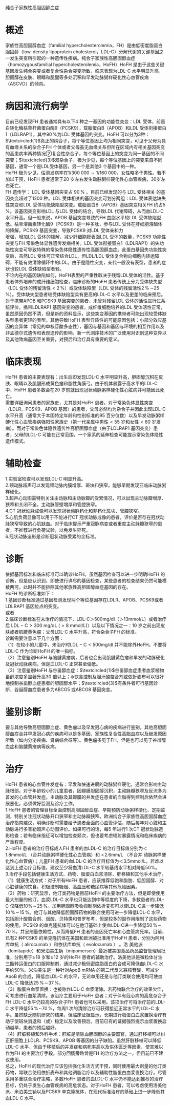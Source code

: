 纯合子家族性高胆固醇血症  
# 概述  
家族性高胆固醇血症（familial hypercholesterolemia，FH）是由低密度脂蛋白胆固醇（low-density lipoprotein cholesterol，LDL-C）分解代谢的关键基因之一发生突变所引起的一种遗传性疾病。纯合子家族性高胆固醇血症（homozygousfamilial hypercholesterolemia，HoFH）HoFH 是由于这些关键基因发生纯合突变或者复合性杂合突变所致，临床表现为LDL-C 水平明显升高，胆固醇在皮肤、眼睛和肌腱等多处沉积和早发动脉粥样硬化性心血管疾病（ASCVD）的倾向。  
# 病因和流行病学  
目前已经发现FH 患者通常具有以下4 种之一基因的功能性突变：LDL 受体，前蛋白转化酶枯草杆菌蛋白酶9（PCSK9），载脂蛋白B（APOB）和LDL 受体衔接蛋白1（LDLRAP1），其中$90\,\%$为LDL 受体基因的突变。HoFH 可以分为3种：$\textcircled{1}$真正的纯合子，每个等位基因上均为相同突变，可见于父母为具有血缘关系的杂合子FH 个体或者父母虽无血缘关系但所在区域内有相关基因突变的高患病率两种情况②复合性杂合子，每个等位基因上的突变为同一基因的不同突变；$\textcircled{3}$双杂合子，极为少见，每个等位基因上的突变来自不同基因，通常一个是LDL受体基因，另一个是其他3 个基因中的一种。  
HoFH 极为少见，估测发病率在$1/300\;000{\sim}1/160\;000$，女性略多于男性。若不加以干预，HoFH 患者通常于20 岁左右发生动脉粥样硬化性心血管疾病，30岁左右死亡。  
FH  遗传学： LDL  受体基因突变占 $90\,\%$ 。目前已经发现的与 LDL  受体相关 的基因突变超过了1200 种。LDL 受体相关的基因突变可划分两组：LDL 受体表达缺失性突变和LDL 受体功能缺陷型突变。载脂蛋白B（APOB）基因突变相关FH 约占$5\,\%$。该基因突变影响LDL 与LDL 受体的结合，导致LDL 代谢障碍，从而血LDL-C 水平升高。但一般来说，APOB 基因突变导致的FH 血脂水平较LDL 受体缺陷型低。枯草溶菌素转化酶9（PCSK9）是一种多肽，参与LDL 受体在肝细胞溶酶体的降解。PCSK9 基因突变，导致PCSK9 对LDL 受体亲和力  
增强，增加LDL 受体的降解，减少肝细胞膜表面LDL 受体的数量，PCSK9 功能性突变与FH 常染色体显性遗传发病相关。LDL 受体衔接蛋白1（LDLRAP1）的失功能性突变可导致特殊的常染色体隐性遗传性高胆固醇血症。此蛋白基因失功能性突变后，虽然LDL 受体可正常结合LDL，但LDL/LDL 受体复合物向细胞内转运障碍，不能有效清除循环中的LDL。由于是隐性突变，亲代一般没有表型，患者的症状也较LDL 受体缺陷型者轻。  
不论内在的基因缺陷如何，HoFH表型的严重性取决于残留LDL受体的活性。基于患者体外培养的成纤维细胞检查，临床诊断的HoFH 患者传统上分为受体缺失型（LDL 受体的残留活性${<}2\,\%$）或受体缺陷型（LDL 受体的残留活性$2\,\%\,\sim$$25\,\%$）。受体缺失型患者较受体缺陷型具有更高的LDL-C 水平以及更差的临床预后。对于携带APOB 和PCSK9 基因突变的患者，未曾对残留LDL 受体的活性进行过系统评价。携带LDLRAP1 基因突变的患者，成纤维细胞培养的LDL 受体活性正常，虽然原因仍然不清，但是新的资料显示，这些突变基因的携带者可能出现较受体缺失型患者更轻的表型。其他导致HoFH 表型异质性的可能原因包括：小部分效应基因的变异体（常见的单核苷酸多态性），基因与基因和基因与环境的相互作用以及非孟德尔式遗传和表观遗传的影响。新一代测序技术的广泛使用对识别这种变异以及其他致病基因至关重要，对预后和治疗具有重要的意义。  
# 临床表现  
HoFH 患者的主要表现有：出生后即发现LDL-C 水平明显升高，胆固醇沉积在皮肤、眼睛以及肌腱形成黄色瘤和脂性角膜弓。由于机体暴露于高水平的LDL-C 中，HoFH 患者多数会在20 岁前就出现冠状动脉粥样硬化性心脏病并可能因此死亡。  
需要详细询问患者的家族史，尤其是对HoFH 患者。对于常染色体显性突变（LDLR、PCSK9、APOB 基因）的患者，父母必然均为杂合子并因此出现LDL-C水平升高（通常大于本国特定年龄和性别标准的95 百分位数）以及早发动脉粥样硬化性心血管疾病强阳性家族史（第一代亲属中男性${<}55$ 岁和女性${<}60$ 岁发病）。而对于常染色体隐性遗传性高胆固醇血症（由于LDLRAP1 基因突变）患  
者，父母的LDL-C 可能在正常范围，一个家系的延伸检查可能提示常染色体隐性遗传模式。  
# 辅助检查  
1.实验室检查可以发现LDL-C 明显升高。  
2.颈动脉超声可以发现颈动脉内膜增厚、斑块和狭窄，能够早期发现亚临床动脉粥样硬化。  
3.超声心动图需特别关注主动脉和主动脉瓣的受累情况，可以出现主动脉瓣增厚、狭窄和关闭不全，主动脉管壁增厚和管腔狭窄。  
4.CT 冠状动脉成像可以发现冠状动脉钙化和非钙化斑块、管腔狭窄。  
5.心肌负荷显像可以用于不能进行CT 冠状动脉成像的患者，评价是否存在冠状动脉狭窄导致的心肌缺血。对于临床提示严重冠脉病变或者重度主动脉瓣狭窄的患者，不推荐进行负荷试验，以免发生猝死。  
6.冠状动脉造影是诊断冠状动脉受累的金标准。  
# 诊断  
依据基因标准和临床标准可以确诊HoFH。虽然基因检查可以进一步明确HoFH 的诊断，但是应认识到，即使进行详尽的基因检查，某些患者的检查结果仍然可能模棱两可，此时并不能排除其他家族性高胆固醇血症基因的存在。  
HoFH 的诊断标准如下：  
1.基因诊断标准通过基因检测发现两个等位基因存在LDLR、APOB、PCSK9或者LDLRAP1 基因位点的突变。  
或者  
2.临床诊断标准在未治疗的情况下，LDL-C＞500mg/dl（＞13mmol/L）或者治疗后 $\mathrm{LDL-C} > 300\ \mathrm{mg/dL}\ (> 8\ \mathrm{mmol/L})$）以及以下情况之一：10 岁之前出现皮肤或者肌腱黄色瘤；父母LDL-C 水平升高，符合杂合子FH 的标准。  
诊断需要注意以下几个方面：  
（1）在较小的儿童中，未治疗时$\mathrm{LDL-C}{<}500\mathrm{mg/dl}$ 并不能除外HoFH。不要将LDL-C 作为诊断HoFH 的唯一指标。  
（2）注意鉴别HoFH 与脑腱黄瘤病，后者也会出现肌腱黄色瘤和早发的动脉硬化及冠状动脉疾病，但是血LDL-C 正常甚至偏低。  
（3）注意鉴别HoFH 与谷甾醇血症：$\textcircled{1}$谷甾醇血症患者血浆植物甾醇浓度多显著升高30 倍以上；$\circledcirc$饮食控制及胆汁酸螯合剂或依折麦布可以很好地控制谷甾醇血症患者的胆固醇水平；$\textcircled{3}$有条件者可行基因诊断，谷甾醇血症患者多为ABCG5 或ABCG8 基因突变。  
# 鉴别诊断  
要与其他导致高胆固醇血症、黄色瘤以及早发冠心病的疾病进行鉴别。其他高胆固醇血症合并早发冠心病的疾病可以是多基因、家族性复合性高脂血症以及继发原因所致（如内分泌疾病、肾病综合征等）。黄色瘤多见于FH，但是也可以见于谷甾醇血症和脑腱黄瘤病等疾病。  
# 治疗  
HoFH 患者的心血管并发症有：早发和快速进展的动脉粥样硬化，通常会影响主动脉根部。对于年龄较小的儿童患者，因瓣膜胆固醇沉积，主动脉瓣狭窄及反流多为首发的心血管并发症。主动脉及其瓣膜的并发症在患者的血脂得到控制后依然会进展恶化，必须做好监测及诊疗工作。  
1.HoFH 患者的管理目标全面控制高胆固醇血症、早期预防动脉粥样硬化、定期监测，特别关注冠状动脉开口狭窄和主动脉瓣狭窄。欧洲纯合子家族性高胆固醇血症治疗指南建议，明确诊断时需要给予患者全面的心血管评估，随后每年对心脏和主动脉进行多普勒超声心动图评价。如果可行的话，每5 年进行1 次CT 冠状动脉造影检查；若有临床指征可以增加检查频次，但也要考虑辐射暴露情况和临床疾病的严重程度。  
2.HoFH 患者的治疗目标成人FH 患者的血LDL-C 的治疗目标值分别为＜1.8mmol/L （合并动脉粥样硬化性心血管病）和 $<\!2.6\mathrm{mm}/\mathrm{L}$ （不合并 动脉粥样硬  
化性心血管病）；儿童FH 患者的血LDL-C 的治疗目标值为＜3.5mmol/L。若难以达到上述治疗目标值，建议至少将血清LDL-C 水平较基线水平相对降低$50\%$。  
3.治疗手段包括健康生活方式、药物、脂蛋白血浆清除、肝移植和其他手术治疗。  
（1）健康生活方式：对于所有HoFH 患者，应该推荐低饱和脂肪、低胆固醇、对心脏健康的饮食。积极控制吸烟、高血压和糖尿病等其他危险因素。  
（2）药物：研究显示，他汀类药物是目前HoFH 的主要治疗方法，但是即使使用最大剂量的他汀，血浆LDL-C 水平也只能达到中等程度的下降，多数患者的LDL-C 仅降低$10\%\!\sim\!25\,\%$。加用胆固醇吸收抑制剂依折麦布可以使LDL-C进一步降低$10\,\%\!\sim\!15\,\%$。他汀与其他降低胆固醇药物的联合使用可进一步降低LDL-C 水平，包括胆汁酸螯合剂、烟酸、贝特类和普罗布考，但是较多的副作用限制了这些药物的使用。PCSK9 的单克隆抗体可以在他汀基础上使血LDL-C进一步降低$50\,\%\!\sim\!70\,\%$，并呈剂量依赖性，从而降低FH 患者的全因死亡率和心血管病死率。目前，已有2 种PCSK9 的单克隆抗体在美国和欧洲被批准用于HoFH  患者，分别为阿利库单抗（ alirocumab ）和依伏库单抗（ evolocumab ） 。洛 美他派（lomitapide）和米泊美生钠（mipomersen）最近被美国食品药品监督管理局批准，分别用于$\geqslant\!18$ 岁和$\geqslant\!12$ 岁的HoFH 患者的辅助治疗。洛美他派是微粒体甘油三酯转运蛋白的口服抑制剂，通过减少极低密度脂蛋白的合成可降低血LDL-C 水平约$50\%$。米泊美生是一种针对ApoB mRNA 的第二代反义寡核苷酸，可减少ApoB 的合成，降低血LDL-C 的水平，无论单用还是与他汀类联合使用均可使血LDL-C 降低达$25\,\%\!\sim\!37\,\%$。  
（3）脂蛋白血浆置换：也被称作LDL-C 血浆清除。若药物联合治疗的效果欠佳，可考虑进行血浆清除。该治疗主要用于HoFH 患者；对于伴有冠心病的高危杂合子FH LDL-C 水平仍较高的杂合子FH 患者也可以采用。该项治疗可将治疗前的LDL-C 水平降低$55\,\%\sim$$70\,\%$，每周1 次的清除治疗可获得接近正常水平的LDL-C 水平。虽然缺乏随机研究的结果，但临床证据显示，长期进行脂蛋白血浆置换治疗有助于使斑块消退和（或）稳定以及改善预后。目前已有的证据强烈提示血浆置换启动越早，患者的预后越好。  
（4）肝脏移植和外科手术：肝脏是清除血胆固醇的主要器官，通过肝移植可以纠正肝细胞上LDLR、PCSK9、APOB 等基因的分子缺陷。虽然肝脏移植可以降低LDL-C 水平，但由于移植后的并发症和病死率高以及供体匮乏等因素，使其难以作为FH 的主要治疗手段。部分回肠旁路曾是FH 的治疗方法之一，但目前已不建议使用。  
总之，HoFH 的现代治疗应该包括强化生活方式干预，同时使用最大剂量的他汀类药物，常联合使用依折麦布和其他调脂治疗以及辅助性脂蛋白血浆置换治疗。尽管采用多重联合治疗策略，多数HoFH 患者的血LDL-C 水平仍不能达到推荐的治疗目标，仍处于发生心血管疾病的高危状态。对于HoFH 患者，可以考虑使用洛美他派、米泊美生钠以及PCSK9 单克隆抗体，在现代标准治疗的基础上进一步降低其血LDL-C 水平。  

